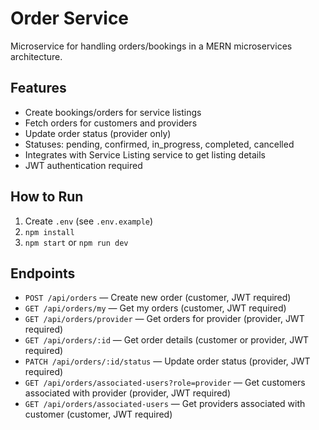 # Order Service

Microservice for handling orders/bookings in a MERN microservices architecture.

## Features

- Create bookings/orders for service listings
- Fetch orders for customers and providers
- Update order status (provider only)
- Statuses: pending, confirmed, in_progress, completed, cancelled
- Integrates with Service Listing service to get listing details
- JWT authentication required

## How to Run

1. Create `.env` (see `.env.example`)
2. `npm install`
3. `npm start` or `npm run dev`

## Endpoints

- `POST /api/orders` — Create new order (customer, JWT required)
- `GET /api/orders/my` — Get my orders (customer, JWT required)
- `GET /api/orders/provider` — Get orders for provider (provider, JWT required)
- `GET /api/orders/:id` — Get order details (customer or provider, JWT required)
- `PATCH /api/orders/:id/status` — Update order status (provider, JWT required)
- `GET /api/orders/associated-users?role=provider` — Get customers associated with provider (provider, JWT required)
- `GET /api/orders/associated-users` — Get providers associated with customer (customer, JWT required)
